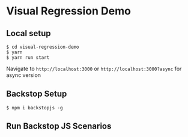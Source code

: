 # Visual Regression Demo

## Local setup

```
$ cd visual-regression-demo
$ yarn
$ yarn run start
```

Navigate to `http://localhost:3000` or `http://localhost:3000?async` for async version

## Backstop Setup

```
$ npm i backstopjs -g
```

## Run Backstop JS Scenarios